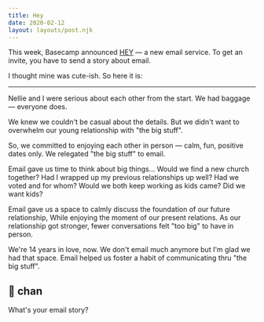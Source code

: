 ```yaml
---
title: Hey
date: 2020-02-12
layout: layouts/post.njk
---
```


This week, Basecamp announced [HEY](https://hey.com) — a new email service.
To get an invite, you have to send a story about email.

I thought mine was cute-ish.
So here it is:

---

Nellie and I were serious about each other from the start.
We had baggage — everyone does.

We knew we couldn't be casual about the details.
But we didn't want to overwhelm our young relationship with "the big stuff".

So, we committed to enjoying each other in person — calm, fun, positive dates only.
We relegated "the big stuff" to email.

Email gave us time to think about big things...
Would we find a new church together?
Had I wrapped up my previous relationships up well?
Had we voted and for whom?
Would we both keep working as kids came?
Did we want kids?

Email gave us a space to calmly discuss the foundation of our future relationship,
While enjoying the moment of our present relations.
As our relationship got stronger, fewer conversations felt "too big" to have in person.

We're 14 years in love, now.
We don't email much anymore but I'm glad we had that space.
Email helped us foster a habit of communicating thru "the big stuff".

## 💌 chan

What's your email story?
